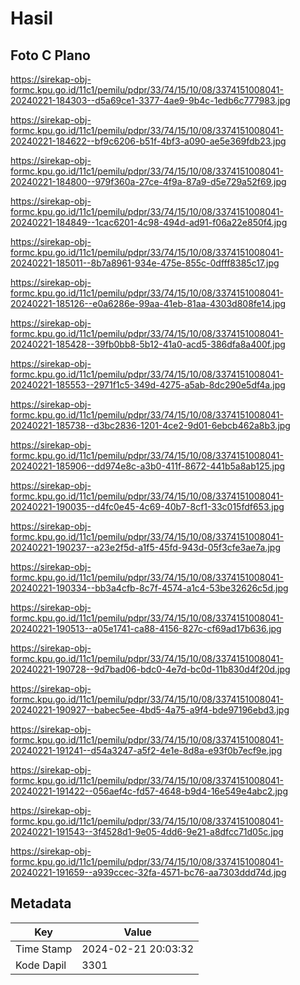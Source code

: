 # Hasil

## Foto C Plano

https://sirekap-obj-formc.kpu.go.id/11c1/pemilu/pdpr/33/74/15/10/08/3374151008041-20240221-184303--d5a69ce1-3377-4ae9-9b4c-1edb6c777983.jpg

https://sirekap-obj-formc.kpu.go.id/11c1/pemilu/pdpr/33/74/15/10/08/3374151008041-20240221-184622--bf9c6206-b51f-4bf3-a090-ae5e369fdb23.jpg

https://sirekap-obj-formc.kpu.go.id/11c1/pemilu/pdpr/33/74/15/10/08/3374151008041-20240221-184800--979f360a-27ce-4f9a-87a9-d5e729a52f69.jpg

https://sirekap-obj-formc.kpu.go.id/11c1/pemilu/pdpr/33/74/15/10/08/3374151008041-20240221-184849--1cac6201-4c98-494d-ad91-f06a22e850f4.jpg

https://sirekap-obj-formc.kpu.go.id/11c1/pemilu/pdpr/33/74/15/10/08/3374151008041-20240221-185011--8b7a8961-934e-475e-855c-0dfff8385c17.jpg

https://sirekap-obj-formc.kpu.go.id/11c1/pemilu/pdpr/33/74/15/10/08/3374151008041-20240221-185126--e0a6286e-99aa-41eb-81aa-4303d808fe14.jpg

https://sirekap-obj-formc.kpu.go.id/11c1/pemilu/pdpr/33/74/15/10/08/3374151008041-20240221-185428--39fb0bb8-5b12-41a0-acd5-386dfa8a400f.jpg

https://sirekap-obj-formc.kpu.go.id/11c1/pemilu/pdpr/33/74/15/10/08/3374151008041-20240221-185553--2971f1c5-349d-4275-a5ab-8dc290e5df4a.jpg

https://sirekap-obj-formc.kpu.go.id/11c1/pemilu/pdpr/33/74/15/10/08/3374151008041-20240221-185738--d3bc2836-1201-4ce2-9d01-6ebcb462a8b3.jpg

https://sirekap-obj-formc.kpu.go.id/11c1/pemilu/pdpr/33/74/15/10/08/3374151008041-20240221-185906--dd974e8c-a3b0-411f-8672-441b5a8ab125.jpg

https://sirekap-obj-formc.kpu.go.id/11c1/pemilu/pdpr/33/74/15/10/08/3374151008041-20240221-190035--d4fc0e45-4c69-40b7-8cf1-33c015fdf653.jpg

https://sirekap-obj-formc.kpu.go.id/11c1/pemilu/pdpr/33/74/15/10/08/3374151008041-20240221-190237--a23e2f5d-a1f5-45fd-943d-05f3cfe3ae7a.jpg

https://sirekap-obj-formc.kpu.go.id/11c1/pemilu/pdpr/33/74/15/10/08/3374151008041-20240221-190334--bb3a4cfb-8c7f-4574-a1c4-53be32626c5d.jpg

https://sirekap-obj-formc.kpu.go.id/11c1/pemilu/pdpr/33/74/15/10/08/3374151008041-20240221-190513--a05e1741-ca88-4156-827c-cf69ad17b636.jpg

https://sirekap-obj-formc.kpu.go.id/11c1/pemilu/pdpr/33/74/15/10/08/3374151008041-20240221-190728--9d7bad06-bdc0-4e7d-bc0d-11b830d4f20d.jpg

https://sirekap-obj-formc.kpu.go.id/11c1/pemilu/pdpr/33/74/15/10/08/3374151008041-20240221-190927--babec5ee-4bd5-4a75-a9f4-bde97196ebd3.jpg

https://sirekap-obj-formc.kpu.go.id/11c1/pemilu/pdpr/33/74/15/10/08/3374151008041-20240221-191241--d54a3247-a5f2-4e1e-8d8a-e93f0b7ecf9e.jpg

https://sirekap-obj-formc.kpu.go.id/11c1/pemilu/pdpr/33/74/15/10/08/3374151008041-20240221-191422--056aef4c-fd57-4648-b9d4-16e549e4abc2.jpg

https://sirekap-obj-formc.kpu.go.id/11c1/pemilu/pdpr/33/74/15/10/08/3374151008041-20240221-191543--3f4528d1-9e05-4dd6-9e21-a8dfcc71d05c.jpg

https://sirekap-obj-formc.kpu.go.id/11c1/pemilu/pdpr/33/74/15/10/08/3374151008041-20240221-191659--a939ccec-32fa-4571-bc76-aa7303ddd74d.jpg


## Metadata

| Key        | Value               |
| ---------- | ------------------- |
| Time Stamp | 2024-02-21 20:03:32 |
| Kode Dapil | 3301                |




